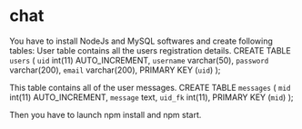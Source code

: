 # chat

You have to install NodeJs and MySQL softwares and create following tables:
User table contains all the users registration details. 
CREATE TABLE `users` (
`uid` int(11) AUTO_INCREMENT,
`username` varchar(50),
`password` varchar(200),
`email` varchar(200),
PRIMARY KEY (`uid`)
);

This table contains all of the user messages.
CREATE TABLE `messages` (
`mid` int(11) AUTO_INCREMENT,
`message` text,
`uid_fk` int(11),
PRIMARY KEY (`mid`)
);

Then you have to launch npm install and npm start.
